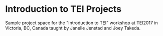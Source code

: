 # Introduction to TEI Projects

Sample project space for the "Introduction to TEI" workshop at TEI2017 in Victoria, BC, Canada taught by Janelle Jenstad and Joey Takeda.
